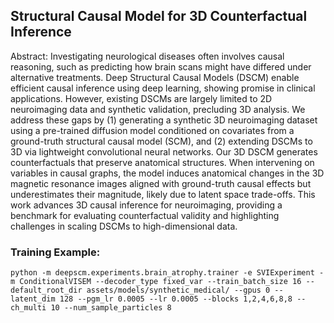 ## Structural Causal Model for 3D Counterfactual Inference

Abstract: Investigating neurological diseases often involves causal reasoning, such as predicting how brain scans might have differed under alternative treatments. Deep Structural Causal Models (DSCM) enable efficient causal inference using deep learning, showing promise in clinical applications. However, existing DSCMs are largely limited to 2D neuroimaging data and synthetic validation, precluding 3D analysis. We address these gaps by (1) generating a synthetic 3D neuroimaging dataset using a pre-trained diffusion model conditioned on covariates from a ground-truth structural causal model (SCM), and (2) extending DSCMs to 3D via lightweight convolutional neural networks. Our 3D DSCM generates counterfactuals that preserve anatomical structures. When intervening on variables in causal graphs, the model induces anatomical changes in the 3D magnetic resonance images aligned with ground-truth causal effects but underestimates their magnitude, likely due to latent space trade-offs. This work advances 3D causal inference for neuroimaging, providing a benchmark for evaluating counterfactual validity and highlighting challenges in scaling DSCMs to high-dimensional data.


### Training Example:
```
python -m deepscm.experiments.brain_atrophy.trainer -e SVIExperiment -m ConditionalVISEM --decoder_type fixed_var --train_batch_size 16 --default_root_dir assets/models/synthetic_medical/ --gpus 0 --latent_dim 128 --pgm_lr 0.0005 --lr 0.0005 --blocks 1,2,4,6,8,8 --ch_multi 10 --num_sample_particles 8
```

